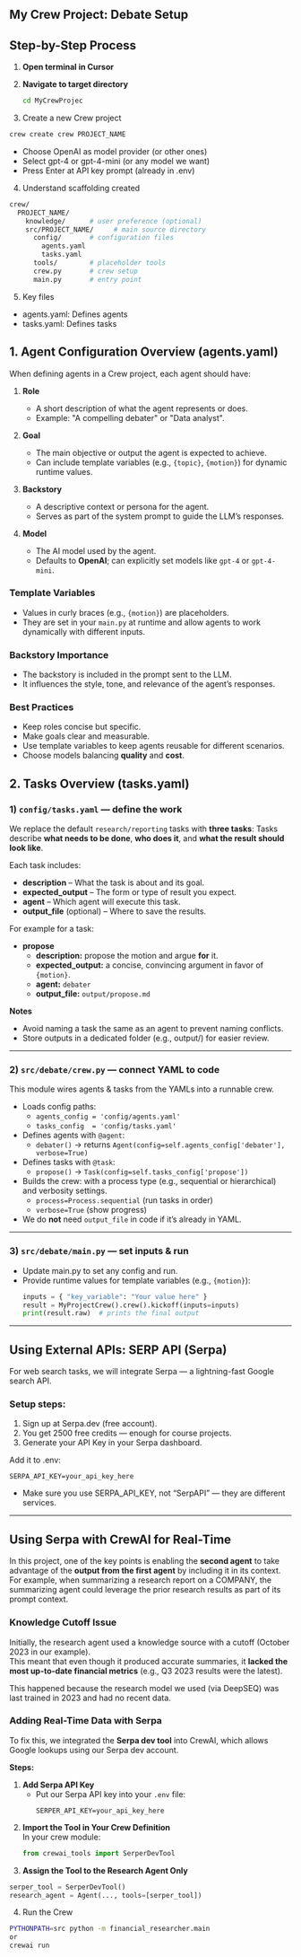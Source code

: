## My Crew Project: Debate Setup

## Step-by-Step Process
1. **Open terminal in Cursor**

2. **Navigate to target directory**
   ```bash
   cd MyCrewProjec
   ```

3. Create a new Crew project

```bash
crew create crew PROJECT_NAME
```
- Choose OpenAI as model provider (or other ones)
- Select gpt-4 or gpt-4-mini (or any model we want)
- Press Enter at API key prompt (already in .env)

4. Understand scaffolding created
```bash
crew/
  PROJECT_NAME/
    knowledge/      # user preference (optional)
    src/PROJECT_NAME/     # main source directory
      config/       # configuration files
        agents.yaml
        tasks.yaml
      tools/        # placeholder tools
      crew.py       # crew setup
      main.py       # entry point
```
5. Key files

- agents.yaml: Defines agents
- tasks.yaml: Defines tasks

## 1. Agent Configuration Overview (agents.yaml)

When defining agents in a Crew project, each agent should have:

1. **Role**  
   - A short description of what the agent represents or does.  
   - Example: "A compelling debater" or "Data analyst".

2. **Goal**  
   - The main objective or output the agent is expected to achieve.  
   - Can include template variables (e.g., `{topic}`, `{motion}`) for dynamic runtime values.

3. **Backstory**  
   - A descriptive context or persona for the agent.  
   - Serves as part of the system prompt to guide the LLM’s responses.

4. **Model**  
   - The AI model used by the agent.  
   - Defaults to **OpenAI**; can explicitly set models like `gpt-4` or `gpt-4-mini`.

### Template Variables
- Values in curly braces (e.g., `{motion}`) are placeholders.  
- They are set in your `main.py` at runtime and allow agents to work dynamically with different inputs.

### Backstory Importance
- The backstory is included in the prompt sent to the LLM.
- It influences the style, tone, and relevance of the agent’s responses.

### Best Practices
- Keep roles concise but specific.
- Make goals clear and measurable.
- Use template variables to keep agents reusable for different scenarios.
- Choose models balancing **quality** and **cost**.

## 2. Tasks Overview (tasks.yaml)

### 1) `config/tasks.yaml` — define the work
We replace the default `research/reporting` tasks with **three tasks**:
Tasks describe **what needs to be done**, **who does it**, and **what the result should look like**.

Each task includes:

- **description** – What the task is about and its goal.
- **expected_output** – The form or type of result you expect.
- **agent** – Which agent will execute this task.
- **output_file** (optional) – Where to save the results.

For example for a task:
- **propose**
  - **description:** propose the motion and argue **for** it.
  - **expected_output:** a concise, convincing argument in favor of `{motion}`.
  - **agent:** `debater`
  - **output_file:** `output/propose.md`

**Notes**
- Avoid naming a task the same as an agent to prevent naming conflicts.
- Store outputs in a dedicated folder (e.g., output/) for easier review.

---

### 2) `src/debate/crew.py` — connect YAML to code
This module wires agents & tasks from the YAMLs into a runnable crew.

- Loads config paths:
  - `agents_config = 'config/agents.yaml'`
  - `tasks_config  = 'config/tasks.yaml'`
- Defines agents with `@agent`:
  - `debater()` → returns `Agent(config=self.agents_config['debater'], verbose=True)`
- Defines tasks with `@task`:
  - `propose()` → `Task(config=self.tasks_config['propose'])`
- Builds the crew:
with a process type (e.g., sequential or hierarchical) and verbosity settings.
  - `process=Process.sequential` (run tasks in order)
  - `verbose=True` (show progress)
- We do **not** need `output_file` in code if it’s already in YAML.

---

### 3) `src/debate/main.py` — set inputs & run
- Update main.py to set any config and run.
- Provide runtime values for template variables (e.g., `{motion}`):
  ```python
  inputs = { "key_variable": "Your value here" }
  result = MyProjectCrew().crew().kickoff(inputs=inputs)
  print(result.raw)  # prints the final output
   ```

---

## Using External APIs: SERP API (Serpa)
For web search tasks, we will integrate Serpa — a lightning-fast Google search API.

### Setup steps:

1. Sign up at Serpa.dev (free account).
2. You get 2500 free credits — enough for course projects.
3. Generate your API Key in your Serpa dashboard.

Add it to .env:

```env
SERPA_API_KEY=your_api_key_here
```

- Make sure you use SERPA_API_KEY, not “SerpAPI” — they are different services.

---

## Using Serpa with CrewAI for Real-Time 

In this project, one of the key points is enabling the **second agent** to take advantage of the **output from the first agent** by including it in its context.  
For example, when summarizing a research report on a COMPANY, the summarizing agent could leverage the prior research results as part of its prompt context.

### Knowledge Cutoff Issue
Initially, the research agent used a knowledge source with a cutoff (October 2023 in our example).  
This meant that even though it produced accurate summaries, it **lacked the most up-to-date financial metrics** (e.g., Q3 2023 results were the latest).

This happened because the research model we used (via DeepSEQ) was last trained in 2023 and had no recent data.

### Adding Real-Time Data with Serpa
To fix this, we integrated the **Serpa dev tool** into CrewAI, which allows Google lookups using our Serpa dev account.  

**Steps:**
1. **Add Serpa API Key**  
   - Put our Serpa API key into your `.env` file:
     ```env
     SERPER_API_KEY=your_api_key_here
     ```
2. **Import the Tool in Your Crew Definition**  
   In your crew module:
   ```python
   from crewai_tools import SerperDevTool
   ```
3. **Assign the Tool to the Research Agent Only**
```python
serper_tool = SerperDevTool()
research_agent = Agent(..., tools=[serper_tool])
```
4. Run the Crew
```bash
PYTHONPATH=src python -m financial_researcher.main
or
crewai run
```











